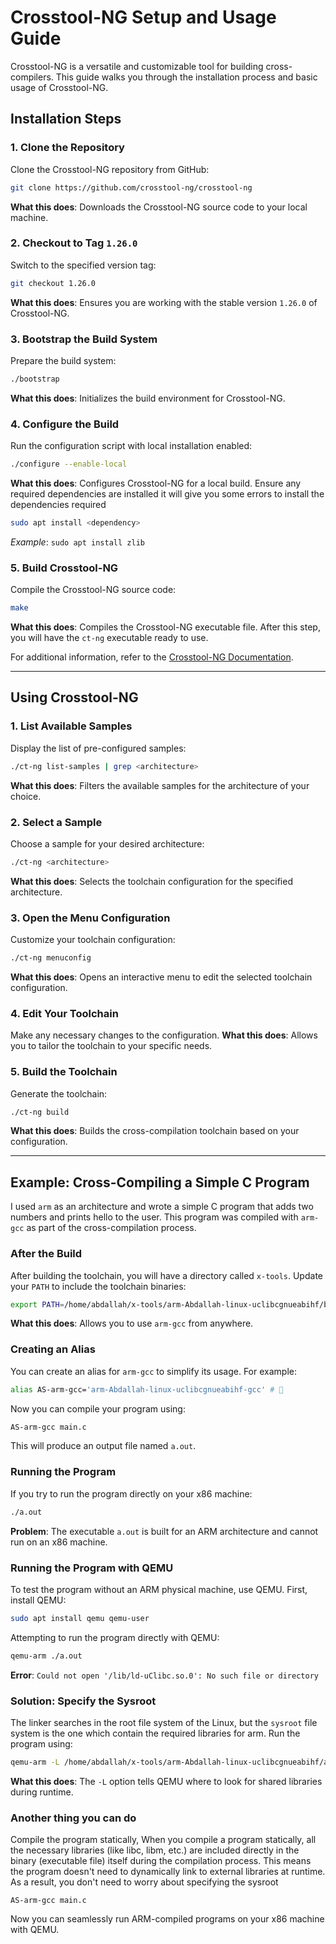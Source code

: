 # Crosstool-NG Setup and Usage Guide

Crosstool-NG is a versatile and customizable tool for building cross-compilers. This guide walks you through the installation process and basic usage of Crosstool-NG.

## Installation Steps

### 1. Clone the Repository
Clone the Crosstool-NG repository from GitHub:
```bash
git clone https://github.com/crosstool-ng/crosstool-ng
```
**What this does**: Downloads the Crosstool-NG source code to your local machine.

### 2. Checkout to Tag `1.26.0`
Switch to the specified version tag:
```bash
git checkout 1.26.0
```
**What this does**: Ensures you are working with the stable version `1.26.0` of Crosstool-NG.

### 3. Bootstrap the Build System
Prepare the build system:
```bash
./bootstrap
```
**What this does**: Initializes the build environment for Crosstool-NG.

### 4. Configure the Build
Run the configuration script with local installation enabled:
```bash
./configure --enable-local
```
**What this does**: Configures Crosstool-NG for a local build. Ensure any required dependencies are installed 
it will give you some errors to install the dependencies required
```bash
sudo apt install <dependency>
```
_Example_: `sudo apt install zlib`

### 5. Build Crosstool-NG
Compile the Crosstool-NG source code:
```bash
make
```
**What this does**: Compiles the Crosstool-NG executable file. After this step, you will have the `ct-ng` executable ready to use.

For additional information, refer to the [Crosstool-NG Documentation](https://crosstool-ng.github.io/docs/).

---

## Using Crosstool-NG

### 1. List Available Samples
Display the list of pre-configured samples:
```bash
./ct-ng list-samples | grep <architecture>
```
**What this does**: Filters the available samples for the architecture of your choice.

### 2. Select a Sample
Choose a sample for your desired architecture:
```bash
./ct-ng <architecture>
```
**What this does**: Selects the toolchain configuration for the specified architecture.

### 3. Open the Menu Configuration
Customize your toolchain configuration:
```bash
./ct-ng menuconfig
```
**What this does**: Opens an interactive menu to edit the selected toolchain configuration.

### 4. Edit Your Toolchain
Make any necessary changes to the configuration.
**What this does**: Allows you to tailor the toolchain to your specific needs.

### 5. Build the Toolchain
Generate the toolchain:
```bash
./ct-ng build
```
**What this does**: Builds the cross-compilation toolchain based on your configuration.

---

## Example: Cross-Compiling a Simple C Program

I used `arm` as an architecture and wrote a simple C program that adds two numbers and prints hello to the user. This program was compiled with `arm-gcc` as part of the cross-compilation process.

### After the Build
After building the toolchain, you will have a directory called `x-tools`. Update your `PATH` to include the toolchain binaries:
```bash
export PATH=/home/abdallah/x-tools/arm-Abdallah-linux-uclibcgnueabihf/bin:$PATH
```
**What this does**: Allows you to use `arm-gcc` from anywhere.

### Creating an Alias
You can create an alias for `arm-gcc` to simplify its usage. For example:
```bash
alias AS-arm-gcc='arm-Abdallah-linux-uclibcgnueabihf-gcc' # 🌟
```
Now you can compile your program using:
```bash
AS-arm-gcc main.c
```
This will produce an output file named `a.out`.

### Running the Program
If you try to run the program directly on your x86 machine:
```bash
./a.out
```
**Problem**: The executable `a.out` is built for an ARM architecture and cannot run on an x86 machine.

### Running the Program with QEMU
To test the program without an ARM physical machine, use QEMU. First, install QEMU:
```bash
sudo apt install qemu qemu-user
```
Attempting to run the program directly with QEMU:
```bash
qemu-arm ./a.out
```
**Error**: `Could not open '/lib/ld-uClibc.so.0': No such file or directory`

### Solution: Specify the Sysroot
The linker searches in the root file system of the Linux, but the `sysroot` file system is the one which contain the required libraries for arm. 
Run the program using:
```bash
qemu-arm -L /home/abdallah/x-tools/arm-Abdallah-linux-uclibcgnueabihf/arm-Abdallah-linux-uclibcgnueabihf/sysroot ./a.out
```
**What this does**: The `-L` option tells QEMU where to look for shared libraries during runtime.

### Another thing you can do 
Compile the program statically, When you compile a program statically, all the necessary libraries (like libc, libm, etc.) are included directly in the binary (executable file) itself during the compilation process. This means the program doesn't need to dynamically link to external libraries at runtime. As a result, you don't need to worry about specifying the sysroot 

```
AS-arm-gcc main.c
```

Now you can seamlessly run ARM-compiled programs on your x86 machine with QEMU.
